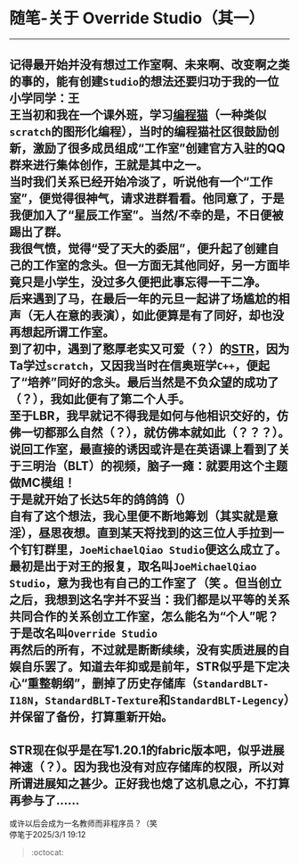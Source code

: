 # 随笔-关于 Override Studio（其一）  
------  
记得最开始并没有想过工作室啊、未来啊、改变啊之类的事的，能有创建`Studio`的想法还要归功于我的一位小学同学：王  
王当初和我在一个课外班，学习[编程猫](https://shequ.codemao.cn)（一种类似`scratch`的图形化编程），当时的编程猫社区很鼓励创新，激励了很多成员组成“工作室”创建官方入驻的QQ群来进行集体创作，王就是其中之一。  
当时我们关系已经开始冷淡了，听说他有一个“工作室”，便觉得很神气，请求进群看看。他同意了，于是我便加入了“星辰工作室”。当然/不幸的是，不日便被踢出了群。  
我很气愤，觉得“受了天大的委屈”，便升起了创建自己的工作室的念头。但一方面无其他同好，另一方面毕竟只是小学生，没过多久便把此事忘得一干二净。  
后来遇到了马，在最后一年的元旦一起讲了场尴尬的相声（无人在意的表演），如此便算是有了同好，却也没再想起所谓工作室。  
到了初中，遇到了憨厚老实又可爱（？）的[STR](https://github.com/STRlantian/)，因为Ta学过`scratch`，又因我当时在信奥班学`C++`，便起了“培养”同好的念头。最后当然是不负众望的成功了（？），我如此便有了第二个人手。  
至于LBR，我早就记不得我是如何与他相识交好的，仿佛一切都那么自然（？），就仿佛本就如此（？？？）。  
说回工作室，最直接的诱因或许是在英语课上看到了关于三明治（BLT）的视频，脑子一瘫：就要用这个主题做MC模组！  
于是就开始了长达5年的鸽鸽鸽（）  
自有了这个想法，我心里便不断地筹划（其实就是意淫），昼思夜想。直到某天将找到的这三位人手拉到一个钉钉群里，`JoeMichaelQiao Studio`便这么成立了。  
最初是出于对王的报复，取名叫`JoeMichaelQiao Studio`，意为我也有自己的工作室了（笑 。但当创立之后，我想到这名字并不妥当：我们都是以平等的关系共同合作的关系创立工作室，怎么能名为“个人”呢？  
于是改名叫`Override Studio`  
再然后的所有，不过就是断断续续，没有实质进展的自娱自乐罢了。知道去年抑或是前年，STR似乎是下定决心“重整朝纲”，删掉了历史存储库（`StandardBLT-I18N`，`StandardBLT-Texture`和`StandardBLT-Legency`）并保留了备份，打算重新开始。
------    
STR现在似乎是在写1.20.1的fabric版本吧，似乎进展神速（？）。因为我也没有对应存储库的权限，所以对所谓进展知之甚少。正好我也熄了这机息之心，不打算再参与了......  
------  
或许以后会成为一名教师而非程序员？（笑  
停笔于2025/3/1 19:12
> :octocat: